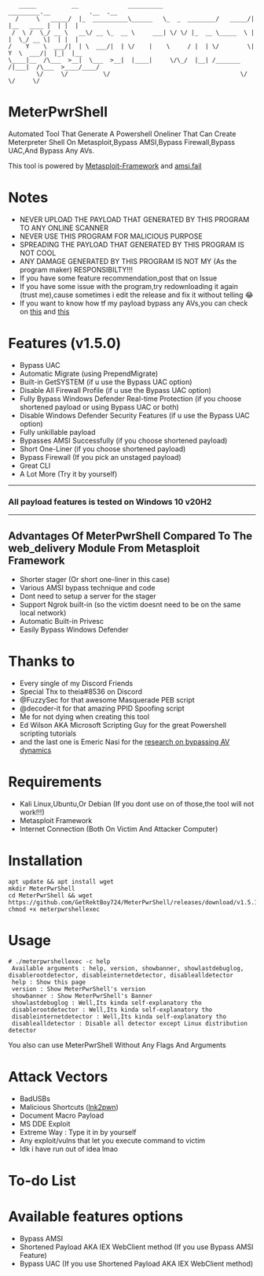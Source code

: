 ```
   _____          __              __________                _________.__           .__  .__   
  /     \   _____/  |_  __________\______   \_  _  ________/   _____/|  |__   ____ |  | |  |  
 /  \ /  \_/ __ \   __\/ __ \_  __ \     ___| \/ \/ |_  __ \_____  \ |  |  \_/ __ \|  | |  |  
/    Y    \  ___/|  | \  ___/|  | \/    |    \     / |  | \/        \|   Y  \  ___/|  |_|  |__
\____|__  /\___  >__|  \___  >__|  |____|     \/\_/  |__| /_______  /|___|  /\___  >____/____/
        \/     \/          \/                                     \/      \/     \/           
```
# MeterPwrShell
Automated Tool That Generate A Powershell Oneliner That Can Create Meterpreter Shell On Metasploit,Bypass AMSI,Bypass Firewall,Bypass UAC,And Bypass Any AVs.

This tool is powered by [Metasploit-Framework](https://github.com/rapid7/metasploit-framework) and [amsi.fail](https://amsi.fail)
# Notes
- NEVER UPLOAD THE PAYLOAD THAT GENERATED BY THIS PROGRAM TO ANY ONLINE SCANNER
- NEVER USE THIS PROGRAM FOR MALICIOUS PURPOSE
- SPREADING THE PAYLOAD THAT GENERATED BY THIS PROGRAM IS NOT COOL
- ANY DAMAGE GENERATED BY THIS PROGRAM IS NOT MY (As the program maker) RESPONSIBILTY!!!
- If you have some feature recommendation,post that on Issue
- If you have some issue with the program,try redownloading it again (trust me),cause sometimes i edit the release and fix it without telling 😂
- If you want to know how tf my payload bypass any AVs,you can check on [this](https://gist.github.com/GetRektBoy724/9383c9580cb1c9935fc04cc7eb7ef004) and [this](https://blog.sevagas.com/Bypass-Antivirus-Dynamic-Analysis)
# Features (v1.5.0)
- Bypass UAC
- Automatic Migrate (using PrependMigrate)
- Built-in GetSYSTEM (if u use the Bypass UAC option)
- Disable All Firewall Profile (if u use the Bypass UAC option)
- Fully Bypass Windows Defender Real-time Protection (if you choose shortened payload or using Bypass UAC or both)
- Disable Windows Defender Security Features (if u use the Bypass UAC option)
- Fully unkillable payload 
- Bypasses AMSI Successfully (if you choose shortened payload)
- Short One-Liner (if you choose shortened payload)
- Bypass Firewall (If you pick an unstaged payload)
- Great CLI
- A Lot More (Try it by yourself)
--------------------------------------------------------------
### All payload features is tested on Windows 10 v20H2
--------------------------------------------------------------
## Advantages Of MeterPwrShell Compared To The web_delivery Module From Metasploit Framework
- Shorter stager (Or short one-liner in this case)
- Various AMSI bypass technique and code
- Dont need to setup a server for the stager 
- Support Ngrok built-in (so the victim doesnt need to be on the same local network)
- Automatic Built-in Privesc
- Easily Bypass Windows Defender 
# Thanks to
- Every single of my Discord Friends
- Special Thx to theia#8536 on Discord
- @FuzzySec for that awesome Masquerade PEB script
- @decoder-it for that amazing PPID Spoofing script
- Me for not dying when creating this tool
- Ed Wilson AKA Microsoft Scripting Guy for the great Powershell scripting tutorials
- and the last one is Emeric Nasi for the [research on bypassing AV dynamics](https://blog.sevagas.com/IMG/pdf/BypassAVDynamics.pdf)
# Requirements
- Kali Linux,Ubuntu,Or Debian (If you dont use on of those,the tool will not work!!!)
- Metasploit Framework
- Internet Connection (Both On Victim And Attacker Computer)
# Installation
```
apt update && apt install wget
mkdir MeterPwrShell
cd MeterPwrShell && wget https://github.com/GetRektBoy724/MeterPwrShell/releases/download/v1.5.1/meterpwrshellexec
chmod +x meterpwrshellexec
```
# Usage
```
# ./meterpwrshellexec -c help
 Available arguments : help, version, showbanner, showlastdebuglog, disablerootdetector, disableinternetdetector, disablealldetector                                  
 help : Show this page                                                                                                                                                
 version : Show MeterPwrShell's version                                                                                                                               
 showbanner : Show MeterPwrShell's Banner                                                                                                                             
 showlastdebuglog : Well,Its kinda self-explanatory tho                                                                                                               
 disablerootdetector : Well,Its kinda self-explanatory tho                                                                                                            
 disableinternetdetector : Well,Its kinda self-explanatory tho                                                                                                        
 disablealldetector : Disable all detector except Linux distribution detector
 ```
 You also can use MeterPwrShell Without Any Flags And Arguments
 # Attack Vectors
 - BadUSBs
 - Malicious Shortcuts ([lnk2pwn](https://github.com/it-gorillaz/lnk2pwn/))
 - Document Macro Payload
 - MS DDE Exploit
 - Extreme Way : Type it in by yourself
 - Any exploit/vulns that let you execute command to victim
 - Idk i have run out of idea lmao
 # To-do List
 # Available features options 
 - Bypass AMSI 
 - Shortened Payload AKA IEX WebClient method (If you use Bypass AMSI Feature)
 - Bypass UAC (If you use Shortened Payload AKA IEX WebClient method)
